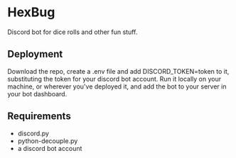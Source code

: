 # HexBug
Discord bot for dice rolls and other fun stuff.

## Deployment
Download the repo, create a .env file and add DISCORD_TOKEN=token to it, substituting the token for your discord bot account.
Run it locally on your machine, or wherever you've deployed it, and add the bot to your server in your bot dashboard.

## Requirements
- discord.py
- python-decouple.py
- a discord bot account
